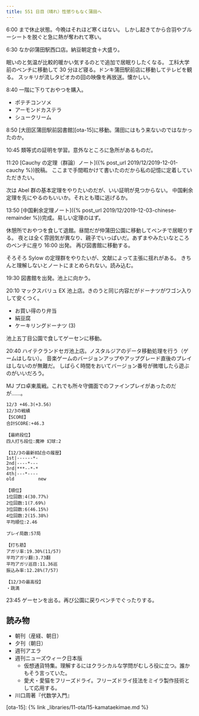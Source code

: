 ```yaml
---
title: 551 日目（晴れ）性懲りもなく蒲田へ
---
```


6:00 まで休止状態。今晩はそれほど寒くはない。
しかし起きてから合羽やブルーシートを脱ぐと急に熱が奪われて寒い。

6:30 なか卯蒲田駅西口店。納豆朝定食＋大盛り。

眠いのと気温が比較的暖かい気するのとで追加で居眠りしたくなる。
工科大学前のベンチに移動して 30 分ほど寝る。ドンキ蒲田駅前店に移動してテレビを観る。
スッキリが流しタピオカの回の映像を再放送。懐かしい。

8:40 一階に下りておやつを購入。

* ポテチコンソメ
* アーモンドカステラ
* シュークリーム

8:50 [大田区蒲田駅前図書館][ota-15]に移動。蒲田にはもう来ないのではなかったのか。

10:45 類等式の証明を学習。意外なところに急所があるものだ。

11:20 [Cauchy の定理（群論）ノート]({% post_url 2019/12/2019-12-01-cauchy %})脱稿。
ここまで手間暇かけて書いたのだから私の記憶に定着していただきたい。

次は Abel 群の基本定理をやりたいのだが、いい証明が見つからない。
中国剰余定理を先にやるのもいいか。それとも環に逃げるか。

13:50 [中国剰余定理ノート]({% post_url 2019/12/2019-12-03-chinese-remainder %})完成。易しい定理のはず。

休憩所でおやつを食して退館。昼間だが仲蒲田公園に移動してベンチで居眠りする。
夜とは全く雰囲気が異なり、親子でいっぱいだ。あずまやみたいなところのベンチに座り 16:00 出発。
再び図書館に移動する。

そろそろ Sylow の定理群をやりたいが、文献によって主張に揺れがある。
きちんと理解しないとノートにまとめられない。読み込む。

19:30 図書館を出発。池上に向かう。

20:10 マックスバリュ EX 池上店。きのうと同じ内容だがドーナツがワゴン入りして安くつく。

* お買い得のり弁当
* 絹豆腐
* ケーキリングドーナツ (3)

池上五丁目公園で食してゲーセンに移動。

20:40 ハイテクランドセガ池上店。ノスタルジアのデータ移動処理を行う（ゲームはしない）。
音楽ゲームのバージョンアップやアップグレード直後のプレイはしないのが無難だ。
しばらく時間をおいてバージョン番号が微増したら遊ぶのがいいだろう。

MJ プロ卓東風戦。これでも所々守備面でのファインプレイがあったのだが……。

```text
12/3 +46.3(+3.56)
12/3の戦績
【SCORE】
合計SCORE:+46.3

【最終段位】
四人打ち段位:魔神 幻球:2

【12/3の最新8試合の履歴】
1st|------*-
2nd|----*---
3rd|***--*-*
4th|---*----
old         new

【順位】
1位回数:4(30.77%)
2位回数:1(7.69%)
3位回数:6(46.15%)
4位回数:2(15.38%)
平均順位:2.46

プレイ局数:57局

【打ち筋】
アガリ率:19.30%(11/57)
平均アガリ翻:3.73翻
平均アガリ巡目:11.36巡
振込み率:12.28%(7/57)

【12/3の最高役】
・跳満
```

23:45 ゲーセンを出る。再び公園に戻りベンチでぐったりする。

## 読み物

* 朝刊（産経、朝日）
* 夕刊（朝日）
* 週刊アエラ
* 週刊ニューズウィーク日本版
  * 仮想通貨特集。理解するにはクラシカルな学問がむしろ役に立つ。誰かもそう言っていた。
  * 愛犬・愛猫をフリーズドライ。フリーズドライ技法をミイラ製作技術として応用する。
* 川口周著『代数学入門』

[ota-15]: {% link _libraries/11-ota/15-kamataekimae.md %}
